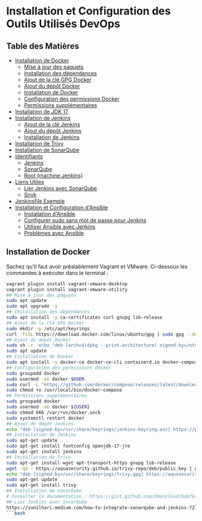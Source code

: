 # Installation et Configuration des Outils Utilisés DevOps


## Table des Matières
- [Installation de Docker](#installation-de-docker)
  - [Mise à jour des paquets](#mise-à-jour-des-paquets)
  - [Installation des dépendances](#installation-des-dépendances)
  - [Ajout de la clé GPG Docker](#ajout-de-la-clé-gpg-docker)
  - [Ajout du dépôt Docker](#ajout-du-dépôt-docker)
  - [Installation de Docker](#installation-de-docker-1)
  - [Configuration des permissions Docker](#configuration-des-permissions-docker)
  - [Permissions supplémentaires](#permissions-supplémentaires)
- [Installation de JDK 17](#installation-de-jdk-17)
- [Installation de Jenkins](#installation-de-jenkins)
  - [Ajout de la clé Jenkins](#ajout-de-la-clé-jenkins)
  - [Ajout du dépôt Jenkins](#ajout-du-dépôt-jenkins)
  - [Installation de Jenkins](#installation-de-jenkins-1)
- [Installation de Trivy](#installation-de-trivy)
- [Installation de SonarQube](#installation-de-sonarqube)
- [Identifiants](#identifiants)
  - [Jenkins](#jenkins)
  - [SonarQube](#sonarqube)
  - [Root (machine Jenkins)](#root-machine-jenkins)
- [Liens Utiles](#liens-utiles)
  - [Lier Jenkins avec SonarQube](#lier-jenkins-avec-sonarqube)
  - [Snyk](#snyk)
- [Jenkinsfile Exemple](#jenkinsfile-exemple)
- [Installation et Configuration d'Ansible](#installation-et-configuration-dansible)
  - [Installation d'Ansible](#installation-dansible)
  - [Configurer sudo sans mot de passe pour Jenkins](#configurer-sudo-sans-mot-de-passe-pour-jenkins)
  - [Utiliser Ansible avec Jenkins](#utiliser-ansible-avec-jenkins)
  - [Problèmes avec Ansible](#problèmes-avec-ansible)

## Installation de Docker

Sachez qu'il faut avoir préalablement Vagrant et VMware. Ci-dessous les commandes à exécuter dans le terminal :

```bash
vagrant plugin install vagrant-vmware-desktop
vagrant plugin install vagrant-vmware-utility
## Mise à jour des paquets
sudo apt update
sudo apt upgrade -y
## Installation des dépendances
sudo apt install -y ca-certificates curl gnupg lsb-release
## Ajout de la clé GPG Docker
sudo mkdir -p /etc/apt/keyrings
curl -fsSL https://download.docker.com/linux/ubuntu/gpg | sudo gpg --dearmor -o /etc/apt/keyrings/docker.gpg
## Ajout du dépôt Docker
sudo sh -c 'echo "deb [arch=$(dpkg --print-architecture) signed-by=/etc/apt/keyrings/docker.gpg] https://download.docker.com/linux/ubuntu $(lsb_release -cs) stable" > /etc/apt/sources.list.d/docker.list'
sudo apt update
## Installation de Docker
sudo apt install -y docker-ce docker-ce-cli containerd.io docker-compose-plugin
## Configuration des permissions Docker
sudo groupadd docker
sudo usermod -aG docker $USER
sudo curl -L "https://github.com/docker/compose/releases/latest/download/docker-compose-$(uname -s)-$(uname -m)" -o /usr/local/bin/docker-compose
sudo chmod +x /usr/local/bin/docker-compose
## Permissions supplémentaires
sudo groupadd docker
sudo usermod -aG docker ${USER}
sudo chmod 666 /var/run/docker.sock
sudo systemctl restart docker
## Ajout du dépôt Jenkins
echo "deb [signed-by=/usr/share/keyrings/jenkins-keyring.asc] https://pkg.jenkins.io/debian binary/" | sudo tee /etc/apt/sources.list.d/jenkins.list > /dev/null
## Installation de Jenkins
sudo apt-get update
sudo apt-get install fontconfig openjdk-17-jre
sudo apt-get install jenkins
## Installation de Trivy
sudo apt-get install wget apt-transport-https gnupg lsb-release
wget -qO - https://aquasecurity.github.io/trivy-repo/deb/public.key | gpg --dearmor | sudo tee /usr/share/keyrings/trivy.gpg > /dev/null
echo "deb [signed-by=/usr/share/keyrings/trivy.gpg] https://aquasecurity.github.io/trivy-repo/deb $(lsb_release -sc) main" | sudo tee -a /etc/apt/sources.list.d/trivy.list
sudo apt-get update
sudo apt-get install trivy
## Installation de SonarQube
# Consulter la documentation : https://gist.github.com/dmancloud/0abf6ad0cb16e1bce2e907f457c8fce9
## Lier Jenkins avec SonarQube
https://sunilhari.medium.com/how-to-integrate-sonarqube-and-jenkins-721d5efd3cb6
```bash


